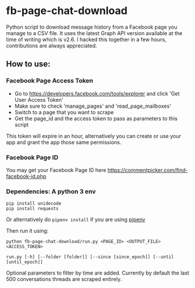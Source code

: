 # fb-page-chat-download
Python script to download message history from a Facebook page you manage to a CSV file. It uses the latest Graph API version available at the time of writing which is v2.6. I hacked this together in a few hours, contributions are always appreciated.

## How to use:

### Facebook Page Access Token
 * Go to https://developers.facebook.com/tools/explorer and click 'Get User Access Token'
 * Make sure to check 'manage_pages' and 'read_page_mailboxes'
 * Switch to a page that you want to scrape
 * Get the page_id and the access token to pass as parameters to this script

This token will expire in an hour, alternatively you can create or use your app and grant the app those same permissions.

### Facebook Page ID
You may get your Facebook Page ID here 
https://commentpicker.com/find-facebook-id.php


### Dependencies: A python 3 env
```
pip install unidecode
pip install requests
```
Or alternatively do `pipenv install` if you are using [pipenv](https://pipenv.readthedocs.io/en/latest/)

Then run it using:
```
python fb-page-chat-download/run.py <PAGE_ID> <OUTPUT_FILE> <ACCESS_TOKEN>
```

```
run.py [-h] [--folder [folder]] [--since [since_epoch]] [--until [until_epoch]]
```

Optional parameters to filter by time are added. Currently by default the last 500 conversations threads are scraped entirely.
